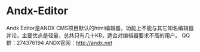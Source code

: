# Andx-Editor
Andx Editor是ANDX CMS项目默认的html编辑器，功能上不能与其它知名编辑器并论，主要优点是轻量，总共只有几十KB，适合对编辑器要求不高的用户。
QQ 群：274376194
ANDX官网：http://andx.net
